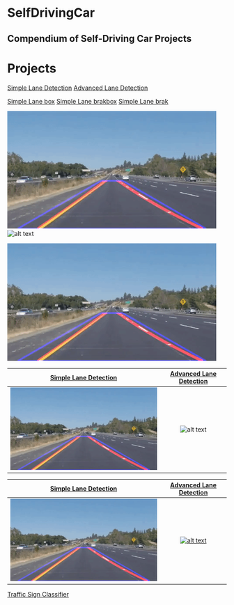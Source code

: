 # SelfDrivingCar
Compendium of Self-Driving Car Projects
---

[//]: # (Image References)
[image1]: ./README_images/simple_lane_detection.gif
[image2]: ./README_images/advanced_lane_detection.gif

[link1]: https://github.com/laygond/Simple-Lane-Detection

# Projects

[//]: # (Lane Detection)
[Simple Lane Detection](https://github.com/laygond/Simple-Lane-Detection)                   [Advanced Lane Detection](https://github.com/laygond/Advanced-Lane-Detection)


[Simple Lane box][link1]
[Simple Lane brakbox]([link1])
[Simple Lane brak](link1)

![alt text][image1] ![alt text][image2]


<a href=https://github.com/laygond/Simple-Lane-Detection>![alt text][image1]</a>

<!-- <a href=https://github.com/laygond/Simple-Lane-Detection>
<img src=[image1] alt="Overview" width="60%" height="60%">
</a> -->

[Simple Lane Detection](https://github.com/laygond/Simple-Lane-Detection)              |  [Advanced Lane Detection](https://github.com/laygond/Advanced-Lane-Detection)
:-------------------------:|:-------------------------:
![alt text][image1]  |  ![alt text][image2]


[Simple Lane Detection](https://github.com/laygond/Simple-Lane-Detection)              |  [Advanced Lane Detection](https://github.com/laygond/Advanced-Lane-Detection)
:-------------------------:|:-------------------------:
<a href=https://github.com/laygond/Simple-Lane-Detection>![alt text][image1]</a>  |     <a href=https://github.com/laygond/Simple-Lane-Detection>![alt text][image2]</a>




[//]: # (Traffic Sign)
[Traffic Sign Classifier](https://github.com/laygond/Traffic-Sign-Classifier)
